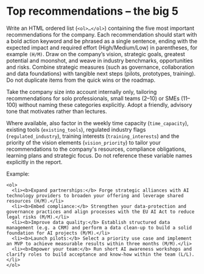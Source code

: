 # Top recommendations – the big 5

Write an HTML ordered list (`<ol>…</ol>`) containing the five most important recommendations for the company. Each recommendation should start with a bold action keyword and be phrased as a single sentence, ending with the expected impact and required effort (High/Medium/Low) in parentheses, for example `(H/M)`. Draw on the company’s vision, strategic goals, greatest potential and moonshot, and weave in industry benchmarks, opportunities and risks. Combine strategic measures (such as governance, collaboration and data foundations) with tangible next steps (pilots, prototypes, training). Do not duplicate items from the quick wins or the roadmap.

Take the company size into account internally only, tailoring recommendations for solo professionals, small teams (2–10) or SMEs (11–100) without naming these categories explicitly. Adopt a friendly, advisory tone that motivates rather than lectures.

Where available, also factor in the weekly time capacity (`time_capacity`), existing tools (`existing_tools`), regulated industry flags (`regulated_industry`), training interests (`training_interests`) and the priority of the vision elements (`vision_priority`) to tailor your recommendations to the company's resources, compliance obligations, learning plans and strategic focus. Do not reference these variable names explicitly in the report.

Example:

```
<ol>
  <li><b>Expand partnerships:</b> Forge strategic alliances with AI technology providers to broaden your offering and leverage shared resources (H/M).</li>
  <li><b>Embed compliance:</b> Strengthen your data‑protection and governance practices and align processes with the EU AI Act to reduce legal risks (M/M).</li>
  <li><b>Improve data quality:</b> Establish structured data management (e.g. a CRM) and perform a data clean‑up to build a solid foundation for AI projects (M/M).</li>
  <li><b>Launch pilots:</b> Select a priority use case and implement an MVP to achieve measurable results within three months (M/M).</li>
  <li><b>Empower your team:</b> Run short AI awareness workshops and clarify roles to build acceptance and know‑how within the team (L/L).</li>
</ol>
```